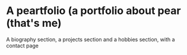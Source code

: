 # A peartfolio (a portfolio about pear (that's me)
A biography section, a projects section and a hobbies section, with a contact page
